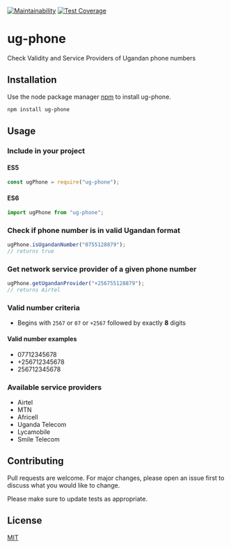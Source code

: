 [![Maintainability](https://api.codeclimate.com/v1/badges/e050f7214bcfed1f2e06/maintainability)](https://codeclimate.com/github/kaggwachristopher/ug-phone-wizard/maintainability) [![Test Coverage](https://api.codeclimate.com/v1/badges/e050f7214bcfed1f2e06/test_coverage)](https://codeclimate.com/github/kaggwachristopher/ug-phone-wizard/test_coverage)

# ug-phone

Check Validity and Service Providers of Ugandan phone numbers

## Installation

Use the node package manager [npm](https://docs.npmjs.com/) to install ug-phone.

```bash
npm install ug-phone
```

## Usage

### Include in your project

#### ES5

```javascript
const ugPhone = require("ug-phone");
```

#### ES6

```javascript
import ugPhone from "ug-phone";
```

### Check if phone number is in valid Ugandan format

```javascript
ugPhone.isUgandanNumber("0755128879");
// returns true
```

### Get network service provider of a given phone number

```javascript
ugPhone.getUgandanProvider("+256755128879");
// returns Airtel
```

### Valid number criteria

- Begins with `2567` or `07` or `+2567` followed by exactly **8** digits

#### Valid number examples

- 07712345678
- +256712345678
- 256712345678

### Available service providers

- Airtel
- MTN
- Africell
- Uganda Telecom
- Lycamobile
- Smile Telecom

## Contributing

Pull requests are welcome. For major changes, please open an issue first to discuss what you would like to change.

Please make sure to update tests as appropriate.

## License

[MIT](https://choosealicense.com/licenses/mit/)
